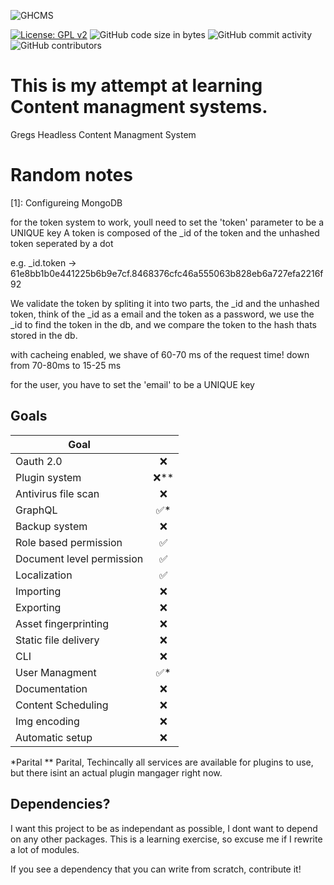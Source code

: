 
![GHCMS](https://raw.githubusercontent.com/GrzegorzManiak/GHCMS/master/GHcms.png)

[![License: GPL v2](https://img.shields.io/badge/License-GPL_v2-blue.svg)](https://www.gnu.org/licenses/old-licenses/gpl-2.0.en.html) 
![GitHub code size in bytes](https://img.shields.io/github/languages/code-size/GrzegorzManiak/GHCMS)
![GitHub commit activity](https://img.shields.io/github/commit-activity/w/GrzegorzManiak/GHCMS)
![GitHub contributors](https://img.shields.io/github/contributors/GrzegorzManiak/GHCMS)

# This is my attempt at learning Content managment systems.

Gregs
Headless
Content
Managment
System

# Random notes

[1]: Configureing MongoDB

for the token system to work, youll need to set the 'token' parameter to be a UNIQUE key
A token is composed of the _id of the token and the unhashed token seperated by a dot

e.g. _id.token -> 61e8bb1b0e441225b6b9e7cf.8468376cfc46a555063b828eb6a727efa2216f92

We validate the token by spliting it into two parts, the _id and the unhashed token, think of the _id as a email and the token as a password,
we use the _id to find the token in the db, and we compare the token to the hash thats stored in the db.

with cacheing enabled, we shave of 60-70 ms of the request time! down from 70-80ms to 15-25 ms

for the user, you have to set the 'email' to be a UNIQUE key


## Goals

| Goal |  |
| ------------- |:-------------:|
| Oauth 2.0 | ❌  |
| Plugin system | ❌** |
| Antivirus file scan | ❌ |
| GraphQL | ✅* |
| Backup system | ❌ |
| Role based permission | ✅ |
| Document level permission | ✅ |
| Localization | ✅ |
| Importing | ❌ |
| Exporting | ❌ |
| Asset fingerprinting | ❌ |
| Static file delivery | ❌ |
| CLI | ❌ |
| User Managment | ✅* |
| Documentation | ❌ |
| Content Scheduling | ❌ |
| Img encoding | ❌ |
| Automatic setup | ❌ |

*Parital
** Parital, Techincally all services are available for plugins to use, but there isint an actual plugin mangager right now.

## Dependencies?

I want this project to be as independant as possible, I dont want to depend on any other packages.
This is a learning exercise, so excuse me if I rewrite a lot of modules.

If you see a dependency that you can write from scratch, contribute it!